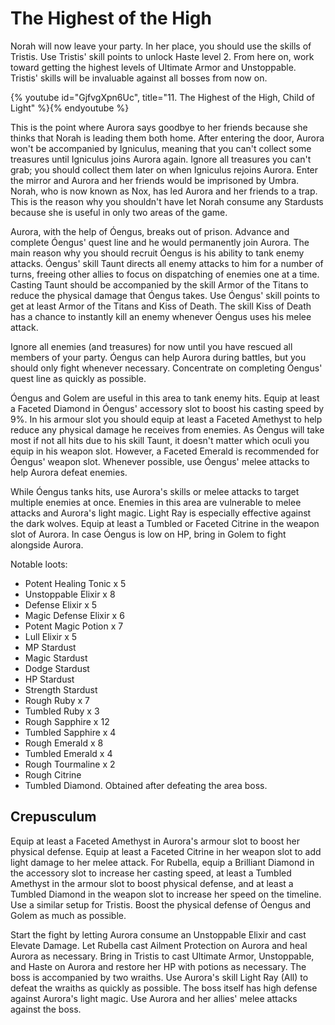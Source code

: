 # The Highest of the High

Norah will now leave your party. In her place, you should use the skills of
Tristis. Use Tristis' skill points to unlock Haste level 2. From here on, work
toward getting the highest levels of Ultimate Armor and Unstoppable. Tristis'
skills will be invaluable against all bosses from now on.

{% youtube id="GjfvgXpn6Uc", title="11. The Highest of the High, Child of Light" %}{% endyoutube %}

This is the point where Aurora says goodbye to her friends because she thinks
that Norah is leading them both home. After entering the door, Aurora won't be
accompanied by Igniculus, meaning that you can't collect some treasures until
Igniculus joins Aurora again. Ignore all treasures you can't grab; you should
collect them later on when Igniculus rejoins Aurora. Enter the mirror and Aurora
and her friends would be imprisoned by Umbra. Norah, who is now known as Nox,
has led Aurora and her friends to a trap. This is the reason why you shouldn't
have let Norah consume any Stardusts because she is useful in only two areas of
the game.

Aurora, with the help of Óengus, breaks out of prison. Advance and complete
Óengus' quest line and he would permanently join Aurora. The main reason why you
should recruit Óengus is his ability to tank enemy attacks. Óengus' skill Taunt
directs all enemy attacks to him for a number of turns, freeing other allies to
focus on dispatching of enemies one at a time. Casting Taunt should be
accompanied by the skill Armor of the Titans to reduce the physical damage that
Óengus takes. Use Óengus' skill points to get at least Armor of the Titans and
Kiss of Death. The skill Kiss of Death has a chance to instantly kill an enemy
whenever Óengus uses his melee attack.

Ignore all enemies (and treasures) for now until you have rescued all members of
your party. Óengus can help Aurora during battles, but you should only fight
whenever necessary. Concentrate on completing Óengus' quest line as quickly as
possible.

Óengus and Golem are useful in this area to tank enemy hits. Equip at least a
Faceted Diamond in Óengus' accessory slot to boost his casting speed by 9%. In
his armour slot you should equip at least a Faceted Amethyst to help reduce any
physical damage he receives from enemies. As Óengus will take most if not all
hits due to his skill Taunt, it doesn't matter which oculi you equip in his
weapon slot. However, a Faceted Emerald is recommended for Óengus' weapon slot.
Whenever possible, use Óengus' melee attacks to help Aurora defeat enemies.

While Óengus tanks hits, use Aurora's skills or melee attacks to target multiple
enemies at once. Enemies in this area are vulnerable to melee attacks and
Aurora's light magic. Light Ray is especially effective against the dark wolves.
Equip at least a Tumbled or Faceted Citrine in the weapon slot of Aurora. In
case Óengus is low on HP, bring in Golem to fight alongside Aurora.

Notable loots:

-   Potent Healing Tonic x 5
-   Unstoppable Elixir x 8
-   Defense Elixir x 5
-   Magic Defense Elixir x 6
-   Potent Magic Potion x 7
-   Lull Elixir x 5
-   MP Stardust
-   Magic Stardust
-   Dodge Stardust
-   HP Stardust
-   Strength Stardust
-   Rough Ruby x 7
-   Tumbled Ruby x 3
-   Rough Sapphire x 12
-   Tumbled Sapphire x 4
-   Rough Emerald x 8
-   Tumbled Emerald x 4
-   Rough Tourmaline x 2
-   Rough Citrine
-   Tumbled Diamond. Obtained after defeating the area boss.

## Crepusculum

Equip at least a Faceted Amethyst in Aurora's armour slot to boost her physical
defense. Equip at least a Faceted Citrine in her weapon slot to add light damage
to her melee attack. For Rubella, equip a Brilliant Diamond in the accessory
slot to increase her casting speed, at least a Tumbled Amethyst in the armour
slot to boost physical defense, and at least a Tumbled Diamond in the weapon
slot to increase her speed on the timeline. Use a similar setup for Tristis.
Boost the physical defense of Óengus and Golem as much as possible.

Start the fight by letting Aurora consume an Unstoppable Elixir and cast Elevate
Damage. Let Rubella cast Ailment Protection on Aurora and heal Aurora as
necessary. Bring in Tristis to cast Ultimate Armor, Unstoppable, and Haste on
Aurora and restore her HP with potions as necessary. The boss is accompanied by
two wraiths. Use Aurora's skill Light Ray (All) to defeat the wraiths as quickly
as possible. The boss itself has high defense against Aurora's light magic. Use
Aurora and her allies' melee attacks against the boss.
